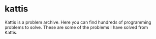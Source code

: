 # kattis
 Kattis is a problem archive. Here you can find hundreds of programming problems to solve. These are some of the problems I have solved from Kattis.

